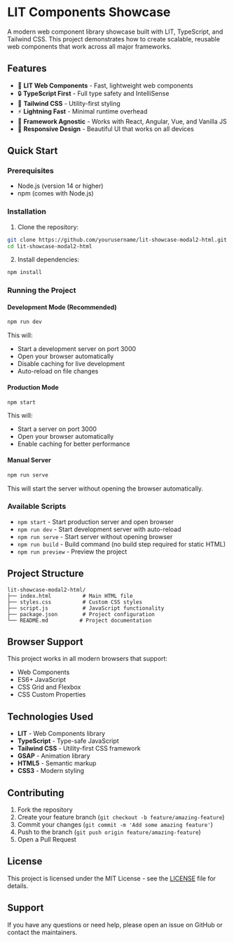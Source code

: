 # LIT Components Showcase

A modern web component library showcase built with LIT, TypeScript, and Tailwind CSS. This project demonstrates how to create scalable, reusable web components that work across all major frameworks.

## Features

- 🚀 **LIT Web Components** - Fast, lightweight web components
- 🔒 **TypeScript First** - Full type safety and IntelliSense
- 🎨 **Tailwind CSS** - Utility-first styling
- ⚡ **Lightning Fast** - Minimal runtime overhead
- 🔄 **Framework Agnostic** - Works with React, Angular, Vue, and Vanilla JS
- 📱 **Responsive Design** - Beautiful UI that works on all devices

## Quick Start

### Prerequisites

- Node.js (version 14 or higher)
- npm (comes with Node.js)

### Installation

1. Clone the repository:
```bash
git clone https://github.com/yourusername/lit-showcase-modal2-html.git
cd lit-showcase-modal2-html
```

2. Install dependencies:
```bash
npm install
```

### Running the Project

#### Development Mode (Recommended)
```bash
npm run dev
```
This will:
- Start a development server on port 3000
- Open your browser automatically
- Disable caching for live development
- Auto-reload on file changes

#### Production Mode
```bash
npm start
```
This will:
- Start a server on port 3000
- Open your browser automatically
- Enable caching for better performance

#### Manual Server
```bash
npm run serve
```
This will start the server without opening the browser automatically.

### Available Scripts

- `npm start` - Start production server and open browser
- `npm run dev` - Start development server with auto-reload
- `npm run serve` - Start server without opening browser
- `npm run build` - Build command (no build step required for static HTML)
- `npm run preview` - Preview the project

## Project Structure

```
lit-showcase-modal2-html/
├── index.html          # Main HTML file
├── styles.css          # Custom CSS styles
├── script.js           # JavaScript functionality
├── package.json        # Project configuration
└── README.md          # Project documentation
```

## Browser Support

This project works in all modern browsers that support:
- Web Components
- ES6+ JavaScript
- CSS Grid and Flexbox
- CSS Custom Properties

## Technologies Used

- **LIT** - Web Components library
- **TypeScript** - Type-safe JavaScript
- **Tailwind CSS** - Utility-first CSS framework
- **GSAP** - Animation library
- **HTML5** - Semantic markup
- **CSS3** - Modern styling

## Contributing

1. Fork the repository
2. Create your feature branch (`git checkout -b feature/amazing-feature`)
3. Commit your changes (`git commit -m 'Add some amazing feature'`)
4. Push to the branch (`git push origin feature/amazing-feature`)
5. Open a Pull Request

## License

This project is licensed under the MIT License - see the [LICENSE](LICENSE) file for details.

## Support

If you have any questions or need help, please open an issue on GitHub or contact the maintainers.